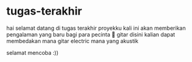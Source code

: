 # tugas-terakhir

hai selamat datang di tugas terakhir proyekku kali ini akan memberikan pengalaman yang baru bagi para pecinta 🎸 gitar 
disini kalian dapat membedakan mana gitar electric mana yang akustik 


selamat mencoba :))
